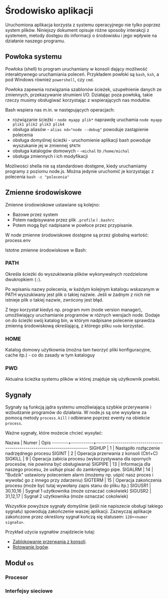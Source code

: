 Środowisko aplikacji
======================

Uruchomiona aplikacja korzysta z systemu operacyjnego nie tylko poprzez system plików. Niniejszy dokument opisuje różne
sposoby interakcji z systemem, metody dostępu do informacji o środowisku i jego wpływie na działanie naszego programu.

## Powłoka systemu

Powłoka (shell) to program uruchamiany w konsoli dający możliwość interaktywnego uruchamiania poleceń. Przykładem
powłoki są `bash`, `ksh`, a pod Windows również `powershell`, czy `cmd`.

Powłoka zapewnia rozwiązania szablonów ścieżek, uzupełnienie danych ze zmiennych, przekazywanie strumieni I/O. Działając
poza powłoką, takie rzeczy musimy obsługiwać korzystając z wspierających nas modułów.

Bash wspiera nas m.in. w następujących operacjach:

* rozwiązanie ścieżki - `node myapp plik*` naprawdę uruchamia `node myapp plik1 plik2 plik3 plik4`
* obsługa aliasów - `alias nd="node --debug"` powoduje zastąpienie polecenia
* obsługa domyślnej ścieżki - uruchomienie aplikacji bash powoduje wyszukanie jej w zmiennej `$PATH`
* obsługa katalogów domowych - `~michal` to `/home/michal`
* obsługa zmiennych i ich modyfikacji

Możliwości shella nie są standardowo dostępne, kiedy uruchamiamy programy z poziomu node.js. Można jedynie uruchomić je
korzystając z polecenia `bash -c "polecenia"`

## Zmienne środowiskowe

Zmienne środowiskowe ustawiane są kolejno:

* Bazowe przez system
* Potem nadpisywane przez plik `.profile` i `.bashrc`
* Potem mogą być nadpisane w powłoce przez przypisanie.

W node zmienne środowiskowe dostępne są przez globalną wartość: process.env

Istotne zmienne środowiskowe w Bash:

### PATH

Określa ścieżki do wyszukiwania plików wykonywalnych rozdzielone dwukropkiem (`:`).

Po wpisaniu nazwy polecenia, w każdym kolejnym katalogu wskazanym w PATH wyszukiwany jest plik o takiej nazwie. Jeśli w
żadnym z nich nie istnieje plik o takiej nazwie, zwrócony jest błąd.

Z tego korzystał kiedyś np. program nvm (node version manager), umożliwiający uruchamianie programów w różnych wersjach
node. Dodaje on do ścieżki swój katalog bin, w którym nadpisane polecenie sprawdza zmienną środowiskową określającą, z
którego pliku `node` korzystać.

### HOME

Katalog domowy użytkownia (można tam tworzyć pliki konfiguracyjne, cache itp.) - co do zasady w tym kataloguy

### PWD

Aktualna ścieżka systemu plików w której znajduje się użytkownik powłoki.

## Sygnały

Sygnały są funkcją jądra systemu umożliwiającą szybkie przerywanie i wzbudzanie programów do działania. W node.js są one
wysyłane za pomocą metody `process.kill` i odbierane poprzez eventy na obiekcie `process`.

Ważne sygnały, które możecie chcieć wysyłać:

Nazwa   |  Numer    | Opis
--------+-----------+--------------------------------------------------------------------------
SIGHUP  |     1     | Nastąpiło rozłączenie nadrzędnego procesu
SIGINT  |     2     | Operacja przerwania z konsoli (Ctrl+C)
SIGKILL |     9     | Operacja zabicia procesu (wykorzystywana dla opornych procesów, nie powinna być obsługiwana)
SIGPIPE |    13     | Informacja dla naszego procesu, że usiłuje pisać do zamkniętego pipe.
SIGALRM |    14     | "Budzik" ustawiony poleceniem alarm (możemy np. uśpić nasz proces i wywołać go z innego przy zdarzeniu)
SIGTERM |    15     | Operacja zakończenia procesu (może być tutaj wywołany zapis stanu do pliku itp.)
SIGUSR1 | 30,10,16  | Sygnał 1 użytkownika (może oznaczać cokolwiek)
SIGUSR2 | 31,12,17  | Sygnał 2 użytkownika (może oznaczać cokolwiek)

Wszystkie powyższe sygnały domyślnie (jeśli nie napiszecie obsługi takiego sygnału) spowodują zakończenie waszej
aplikacji. Zazwyczaj aplikacje zakończone przez określony sygnał kończą się statusem: `128+<numer signału>`.

Przykład użycia sygnałów znajdziecie tutaj:

* [Zablokowanie przerwania z konsoli](../samples/sigint.js).
* [Rotowanie logów](../samples/sigusr1.js).

## Moduł `os`

### Procesor

### Interfejsy sieciowe
